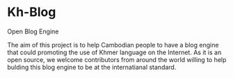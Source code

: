 # Kh-Blog
Open Blog Engine 

The aim of this project is to help Cambodian people to have a blog engine that could promoting the use of Khmer language on the Internet. 
As it is an open source, we welcome contributors from around the world willing to help bulding this blog engine to be at the internatianal standard.
